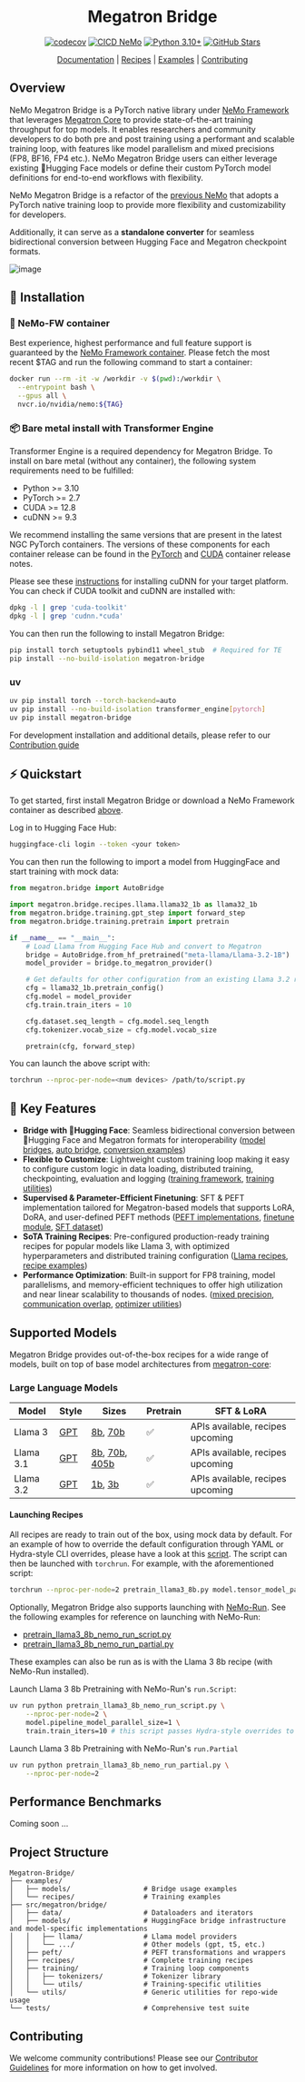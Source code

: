 <div align="center">

# Megatron Bridge

[![codecov](https://codecov.io/github/NVIDIA-NeMo/Megatron-Bridge/graph/badge.svg?token=4NMKZVOW2Z)](https://codecov.io/github/NVIDIA-NeMo/Megatron-Bridge)
[![CICD NeMo](https://github.com/NVIDIA-NeMo/Megatron-Bridge/actions/workflows/cicd-main.yml/badge.svg)](https://github.com/NVIDIA-NeMo/Megatron-Bridge/actions/workflows/cicd-main.yml)
[![Python 3.10+](https://img.shields.io/badge/python-3.10+-blue.svg)](https://www.python.org/downloads/release/python-3100/)
[![GitHub Stars](https://img.shields.io/github/stars/NVIDIA-NeMo/Megatron-Bridge.svg?style=social&label=Star&cacheSeconds=14400)](https://github.com/NVIDIA-NeMo/Megatron-Bridge/stargazers/)

[Documentation](https://docs.nvidia.com/nemo/megatron-bridge/latest/) | [Recipes](#supported-models) | [Examples](https://github.com/NVIDIA-NeMo/Megatron-Bridge/tree/main/examples) | [Contributing](https://github.com/NVIDIA-NeMo/Megatron-Bridge/blob/main/CONTRIBUTING.md)
</div>

## Overview

NeMo Megatron Bridge is a PyTorch native library under [NeMo Framework](https://github.com/NVIDIA-NeMo) that leverages [Megatron Core](https://github.com/NVIDIA/Megatron-LM/tree/main/megatron/core) to provide state-of-the-art training throughput for top models. It enables researchers and community developers to do both pre and post training using a performant and scalable training loop, with features like model parallelism and mixed precisions (FP8, BF16, FP4 etc.).  NeMo Megatron Bridge users can either leverage existing 🤗Hugging Face models or define their custom PyTorch model definitions for end-to-end workflows with flexibility.

NeMo Megatron Bridge is a refactor of the [previous NeMo](https://github.com/NVIDIA/NeMo) that adopts a PyTorch native training loop to provide more flexibility and customizability for developers.

Additionally, it can serve as a **standalone converter** for seamless bidirectional conversion between Hugging Face and Megatron checkpoint formats. 

![image](Repo-Mbridge.png)

## 🔧 Installation

### 🐳 NeMo-FW container

Best experience, highest performance and full feature support is guaranteed by the [NeMo Framework container](https://catalog.ngc.nvidia.com/orgs/nvidia/containers/nemo/tags). Please fetch the most recent $TAG and run the following command to start a container:

```bash
docker run --rm -it -w /workdir -v $(pwd):/workdir \
  --entrypoint bash \
  --gpus all \
  nvcr.io/nvidia/nemo:${TAG}
```

### 📦 Bare metal install with Transformer Engine

Transformer Engine is a required dependency for Megatron Bridge. To install on bare metal (without any container), the following system requirements need to be fulfilled:

- Python >= 3.10
- PyTorch >= 2.7
- CUDA >= 12.8
- cuDNN >= 9.3

We recommend installing the same versions that are present in the latest NGC PyTorch containers. The versions of these components for each container release can be found in the [PyTorch](https://docs.nvidia.com/deeplearning/frameworks/pytorch-release-notes/index.html) and [CUDA](https://docs.nvidia.com/deeplearning/frameworks/cuda-dl-release-notes/index.html) container release notes.

Please see these [instructions](https://developer.nvidia.com/cudnn-downloads) for installing cuDNN for your target platform. You can check if CUDA toolkit and cuDNN are installed with:

```bash
dpkg -l | grep 'cuda-toolkit'
dpkg -l | grep 'cudnn.*cuda'
```

You can then run the following to install Megatron Bridge:

```bash
pip install torch setuptools pybind11 wheel_stub  # Required for TE
pip install --no-build-isolation megatron-bridge
```

### uv

```bash
uv pip install torch --torch-backend=auto
uv pip install --no-build-isolation transformer_engine[pytorch]
uv pip install megatron-bridge
```

For development installation and additional details, please refer to our [Contribution guide](https://github.com/NVIDIA-NeMo/Megatron-Bridge/blob/main/CONTRIBUTING.md)

## ⚡ Quickstart

To get started, first install Megatron Bridge or download a NeMo Framework container as described [above](#-installation).

Log in to Hugging Face Hub:
```sh
huggingface-cli login --token <your token>
```

You can then run the following to import a model from HuggingFace and start training with mock data:
```python
from megatron.bridge import AutoBridge

import megatron.bridge.recipes.llama.llama32_1b as llama32_1b
from megatron.bridge.training.gpt_step import forward_step
from megatron.bridge.training.pretrain import pretrain

if __name__ == "__main__":
    # Load Llama from Hugging Face Hub and convert to Megatron
    bridge = AutoBridge.from_hf_pretrained("meta-llama/Llama-3.2-1B")
    model_provider = bridge.to_megatron_provider()

    # Get defaults for other configuration from an existing Llama 3.2 recipe
    cfg = llama32_1b.pretrain_config()
    cfg.model = model_provider
    cfg.train.train_iters = 10

    cfg.dataset.seq_length = cfg.model.seq_length
    cfg.tokenizer.vocab_size = cfg.model.vocab_size

    pretrain(cfg, forward_step)
```

You can launch the above script with:
```sh
torchrun --nproc-per-node=<num devices> /path/to/script.py
```

## 🚀 Key Features

- **Bridge with 🤗Hugging Face**: Seamless bidirectional conversion between 🤗Hugging Face and Megatron formats for interoperability ([model bridges](https://github.com/NVIDIA-NeMo/Megatron-Bridge/tree/main/src/megatron/bridge/models), [auto bridge](https://github.com/NVIDIA-NeMo/Megatron-Bridge/blob/main/src/megatron/bridge/models/conversion/auto_bridge.py), [conversion examples](https://github.com/NVIDIA-NeMo/Megatron-Bridge/tree/main/examples/models))
- **Flexible to Customize**: Lightweight custom training loop making it easy to configure custom logic in data loading, distributed training, checkpointing, evaluation and logging ([training framework](https://github.com/NVIDIA-NeMo/Megatron-Bridge/tree/main/src/megatron/bridge/training), [training utilities](https://github.com/NVIDIA-NeMo/Megatron-Bridge/tree/main/src/megatron/bridge/training/utils))
- **Supervised & Parameter-Efficient Finetuning**: SFT & PEFT implementation tailored for Megatron-based models that supports LoRA, DoRA, and user-defined PEFT methods ([PEFT implementations](https://github.com/NVIDIA-NeMo/Megatron-Bridge/tree/main/src/megatron/bridge/peft), [finetune module](https://github.com/NVIDIA-NeMo/Megatron-Bridge/blob/main/src/megatron/bridge/training/finetune.py), [SFT dataset](https://github.com/NVIDIA-NeMo/Megatron-Bridge/blob/main/src/megatron/bridge/data/datasets/sft.py))
- **SoTA Training Recipes**: Pre-configured production-ready training recipes for popular models like Llama 3, with optimized hyperparameters and distributed training configuration ([Llama recipes](https://github.com/NVIDIA-NeMo/Megatron-Bridge/tree/main/src/megatron/bridge/recipes/llama), [recipe examples](https://github.com/NVIDIA-NeMo/Megatron-Bridge/tree/main/examples/recipes))
- **Performance Optimization**: Built-in support for FP8 training, model parallelisms, and memory-efficient techniques to offer high utilization and near linear scalability to thousands of nodes. ([mixed precision](https://github.com/NVIDIA-NeMo/Megatron-Bridge/blob/main/src/megatron/bridge/training/mixed_precision.py), [communication overlap](https://github.com/NVIDIA-NeMo/Megatron-Bridge/blob/main/src/megatron/bridge/training/comm_overlap.py), [optimizer utilities](https://github.com/NVIDIA-NeMo/Megatron-Bridge/blob/main/src/megatron/bridge/recipes/utils/optimizer_utils.py))

## Supported Models

Megatron Bridge provides out-of-the-box recipes for a wide range of models, built on top of base model architectures from [megatron-core](https://github.com/NVIDIA/Megatron-LM/tree/main/megatron/core):

### Large Language Models

| Model                  | Style     | Sizes     | Pretrain     | SFT & LoRA     |
|------------------------|-----------|-----------|--------------|--------------|
| Llama 3                | [GPT](https://github.com/NVIDIA-NeMo/Megatron-Bridge/blob/main/src/megatron/bridge/models/gpt_provider.py)       | [8b](https://github.com/NVIDIA-NeMo/Megatron-Bridge/blob/main/src/megatron/bridge/recipes/llama/llama3_8b.py), [70b](https://github.com/NVIDIA-NeMo/Megatron-Bridge/blob/main/src/megatron/bridge/recipes/llama/llama3_70b.py)   | ✅ | APIs available, recipes upcoming|
| Llama 3.1              | [GPT](https://github.com/NVIDIA-NeMo/Megatron-Bridge/blob/main/src/megatron/bridge/models/gpt_provider.py)       | [8b](https://github.com/NVIDIA-NeMo/Megatron-Bridge/blob/main/src/megatron/bridge/recipes/llama/llama31_8b.py), [70b](https://github.com/NVIDIA-NeMo/Megatron-Bridge/blob/main/src/megatron/bridge/recipes/llama/llama31_70b.py), [405b](https://github.com/NVIDIA-NeMo/Megatron-Bridge/blob/main/src/megatron/bridge/recipes/llama/llama31_405b.py)    | ✅ | APIs available, recipes upcoming |
| Llama 3.2              | [GPT](https://github.com/NVIDIA-NeMo/Megatron-Bridge/blob/main/src/megatron/bridge/models/gpt_provider.py)       | [1b](https://github.com/NVIDIA-NeMo/Megatron-Bridge/blob/main/src/megatron/bridge/recipes/llama/llama32_1b.py), [3b](https://github.com/NVIDIA-NeMo/Megatron-Bridge/blob/main/src/megatron/bridge/recipes/llama/llama32_3b.py)           | ✅ | APIs available, recipes upcoming |

#### Launching Recipes

All recipes are ready to train out of the box, using mock data by default. For an example of how to override the default configuration through YAML or Hydra-style CLI overrides, please have a look at this [script](https://github.com/NVIDIA-NeMo/Megatron-Bridge/blob/main/examples/recipes/llama/pretrain_llama3_8b.py). The script can then be launched with `torchrun`. For example, with the aforementioned script:

```sh
torchrun --nproc-per-node=2 pretrain_llama3_8b.py model.tensor_model_parallel_size=1 <additional overrides ...>
```

Optionally, Megatron Bridge also supports launching with [NeMo-Run](https://github.com/NVIDIA-NeMo/Run). See the following examples for reference on launching with NeMo-Run:

- [pretrain_llama3_8b_nemo_run_script.py](https://github.com/NVIDIA-NeMo/Megatron-Bridge/blob/main/examples/recipes/llama/pretrain_llama3_8b_nemo_run_script.py)
- [pretrain_llama3_8b_nemo_run_partial.py](https://github.com/NVIDIA-NeMo/Megatron-Bridge/blob/main/examples/recipes/llama/pretrain_llama3_8b_nemo_run_partial.py)

These examples can also be run as is with the Llama 3 8b recipe (with NeMo-Run installed).

Launch Llama 3 8b Pretraining with NeMo-Run's `run.Script`:

```sh
uv run python pretrain_llama3_8b_nemo_run_script.py \
    --nproc-per-node=2 \
    model.pipeline_model_parallel_size=1 \
    train.train_iters=10 # this script passes Hydra-style overrides to the target script
```

Launch Llama 3 8b Pretraining with NeMo-Run's `run.Partial`

```sh
uv run python pretrain_llama3_8b_nemo_run_partial.py \
    --nproc-per-node=2
```

<!-- ### Vision-Language Models -->

## Performance Benchmarks

Coming soon ...

## Project Structure

```
Megatron-Bridge/
├── examples/
│   ├── models/                  # Bridge usage examples
│   └── recipes/                 # Training examples
├── src/megatron/bridge/
│   ├── data/                    # Dataloaders and iterators
│   ├── models/                  # HuggingFace bridge infrastructure and model-specific implementations
│   │   ├── llama/               # Llama model providers
│   │   └── .../                 # Other models (gpt, t5, etc.)
│   ├── peft/                    # PEFT transformations and wrappers
│   ├── recipes/                 # Complete training recipes
│   ├── training/                # Training loop components
│   │   ├── tokenizers/          # Tokenizer library
│   │   └── utils/               # Training-specific utilities
│   └── utils/                   # Generic utilities for repo-wide usage
└── tests/                       # Comprehensive test suite
```

## Contributing

We welcome community contributions! Please see our [Contributor Guidelines](https://github.com/NVIDIA-NeMo/Megatron-Bridge/blob/main/CONTRIBUTING.md) for more information on how to get involved.
